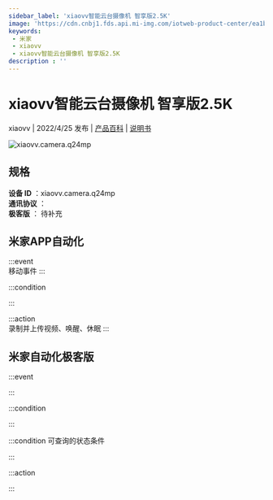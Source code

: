 ```yaml
---
sidebar_label: 'xiaovv智能云台摄像机 智享版2.5K'
image: 'https://cdn.cnbj1.fds.api.mi-img.com/iotweb-product-center/ea1bc307ab7bbe0e64dadf2e72487a74_1646129180018.png?GalaxyAccessKeyId=AKVGLQWBOVIRQ3XLEW&Expires=9223372036854775807&Signature=xghkFalMqnoJ9wQUT8TburteptA='
keywords: 
 - 米家
 - xiaovv
 - xiaovv智能云台摄像机 智享版2.5K
description : ''
---
```

# xiaovv智能云台摄像机 智享版2.5K

xiaovv | 2022/4/25 发布 | [产品百科](https://home.mi.com/webapp/content/baike/product/index.html?model=xiaovv.camera.q24mp/) | [说明书](https://home.mi.com/views/introduction.html?model=xiaovv.camera.q24mp&region=cn)

![xiaovv.camera.q24mp](https://cdn.cnbj1.fds.api.mi-img.com/iotweb-product-center/ea1bc307ab7bbe0e64dadf2e72487a74_1646129180018.png?GalaxyAccessKeyId=AKVGLQWBOVIRQ3XLEW&Expires=9223372036854775807&Signature=xghkFalMqnoJ9wQUT8TburteptA=)

## 规格  
> 
**设备 ID** ：xiaovv.camera.q24mp  
**通讯协议** ：  
**极客版**  ： 待补充 


## 米家APP自动化  

:::event  
移动事件
:::

:::condition  

:::

:::action   
录制并上传视频、唤醒、休眠
:::

## 米家自动化极客版  

:::event  

:::

:::condition  

:::

:::condition 可查询的状态条件  

:::

:::action  

:::

        
